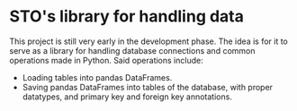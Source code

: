# STO's library for handling data
This project is still very early in the development phase. The idea is for it to serve as a library for handling database connections and common operations made in Python. Said operations include:

+ Loading tables into pandas DataFrames.
+ Saving pandas DataFrames into tables of the database, with proper datatypes, and primary key and foreign key annotations.
